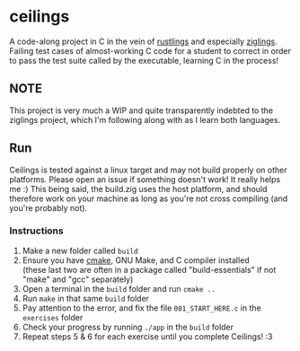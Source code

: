 # ceilings

A code-along project in C in the vein of 
[rustlings](https://rustlings.cool) and especially 
[ziglings](https://ziglings.org). Failing test cases of almost-working C code for a student to correct in order to pass the test suite called by the executable, learning C in the process!

## NOTE
This project is very much a WIP and quite transparently indebted to the
ziglings project, which I'm following along with as I learn both languages.

## Run
Ceilings is tested against a linux target and may not build properly on other
platforms. Please open an issue if something doesn't work! It really helps me :)
This being said, the build.zig uses the host platform, and should therefore work
on your machine as long as you're not cross compiling (and you're probably not).

### Instructions
1. Make a new folder called `build`
2. Ensure you have [cmake](https://cmake.org/), GNU Make, and C compiler installed  
(these last two are often in a package called "build-essentials" if not "make" and "gcc" separately)
3. Open a terminal in the `build` folder and run `cmake ..`
4. Run `make` in that same `build` folder
5. Pay attention to the error, and fix the file `001_START_HERE.c` in the `exercises` folder
6. Check your progress by running `./app` in the `build` folder
7. Repeat steps 5 & 6 for each exercise until you complete Ceilings! :3
